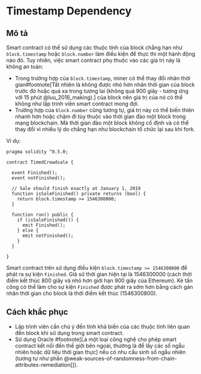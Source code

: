 # Timestamp Dependency <timestamp-dependency>

## Mô tả

Smart contract có thể sử dụng các thuộc tính của block chẳng hạn như `block.timestamp` hoặc `block.number` làm điều kiện để thực thi một hành động nào đó. Tuy nhiên, việc smart contract phụ thuộc vào các giá trị này là không an toàn:
- Trong trường hợp của `block.timestamp`, miner có thể thay đổi nhãn thời gian#footnote[Tất nhiên là không được nhỏ hơn nhãn thời gian của block trước đó hoặc quá xa trong tương lai (không quá 900 giây - tương ứng với 15 phút @luu_2016_making).] của block nên giá trị của nó có thể không như lập trình viên smart contract mong đợi.
- Trường hợp của `block.number` cũng tương tự, giá trị này có thể biến thiên nhanh hơn hoặc chậm đi tùy thuộc vào thời gian đào một block trong mạng blockchain. Mà thời gian đào một block không cố định và có thể thay đổi vì nhiều lý do chẳng hạn như blockchain tổ chức lại sau khi fork.

Ví dụ:

```solidity
pragma solidity ^0.5.0;

contract TimedCrowdsale {

  event Finished();
  event notFinished();

  // Sale should finish exactly at January 1, 2019
  function isSaleFinished() private returns (bool) {
    return block.timestamp >= 1546300800;
  }

  function run() public {
    if (isSaleFinished()) {
      emit Finished();
    } else {
      emit notFinished();
    }
  }

}
```

Smart contract trên sử dụng điều kiện `block.timestamp >= 1546300800` để phát ra sự kiện `Finished`. Giả sử thời gian hiện tại là 1546300000 (cách thời điểm kết thúc 800 giây và nhỏ hơn giới hạn 900 giây của Ethereum). Kẻ tấn công có thể làm cho sự kiện `Finished` được phát ra sớm hơn bằng cách gán nhãn thời gian cho block là thời điểm kết thúc (1546300800).

## Cách khắc phục

- Lập trình viên cần chú ý đến tính khả biến của các thuộc tính liên quan đến block khi sử dụng trong smart contract.
- Sử dụng Oracle #footnote[Là một loại công nghệ cho phép smart contract kết nối đến thế giới bên ngoài, thường là để lấy các số ngẫu nhiên hoặc dữ liệu thời gian thực] nếu có nhu cầu sinh số ngẫu nhiên (tương tự như phần @weak-sources-of-randomness-from-chain-attributes-remediation[]).
  

